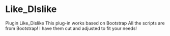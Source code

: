 # Like_DIslike
Plugin Like_Dislike
This plug-in works based on Bootstrap
All the scripts are from Bootstrap!
I have them cut and adjusted to fit your needs!
